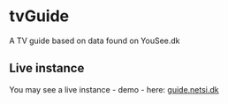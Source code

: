 tvGuide
=======

A TV guide based on data found on YouSee.dk

## Live instance
You may see a live instance - demo - here: [guide.netsi.dk](http://guide.netsi.dk) 
